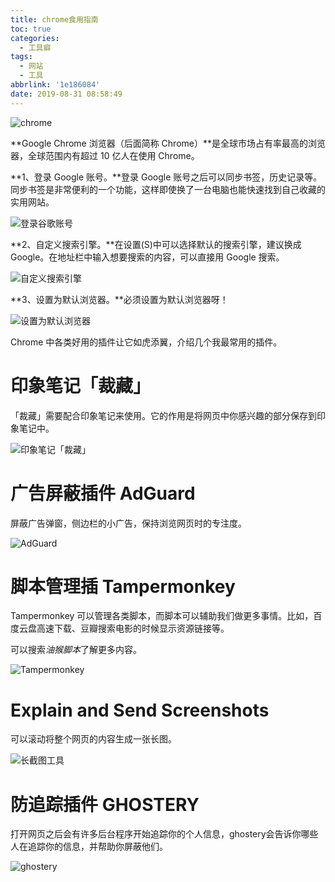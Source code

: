 ```yaml
---
title: chrome食用指南
toc: true
categories:
  - 工具癖
tags:
  - 网站
  - 工具
abbrlink: '1e186084'
date: 2019-08-31 08:58:49
---
```


![chrome](http://image.shuiyujie.com/chrome.jpg)

**Google Chrome 浏览器（后面简称 Chrome）**是全球市场占有率最高的浏览器，全球范围内有超过 10 亿人在使用 Chrome。

<!-- more -->

**1、登录 Google 账号。**登录 Google 账号之后可以同步书签，历史记录等。同步书签是非常便利的一个功能，这样即使换了一台电脑也能快速找到自己收藏的实用网站。

![登录谷歌账号](http://image.shuiyujie.com/Snipaste_2019-08-31_09-12-57.png)

**2、自定义搜索引擎。**在设置(S)中可以选择默认的搜索引擎，建议换成 Google。在地址栏中输入想要搜索的内容，可以直接用 Google 搜索。

![自定义搜索引擎](http://image.shuiyujie.com/2019-08-31-09-09-34.png)

**3、设置为默认浏览器。**必须设置为默认浏览器呀！

![设置为默认浏览器](http://image.shuiyujie.com/2019-08-31-09-15-03.png)



Chrome 中各类好用的插件让它如虎添翼，介绍几个我最常用的插件。

# 印象笔记「裁藏」

「裁藏」需要配合印象笔记来使用。它的作用是将网页中你感兴趣的部分保存到印象笔记中。

![印象笔记「裁藏」](http://image.shuiyujie.com/2019-08-31-09-19-52.png)

# 广告屏蔽插件 AdGuard

屏蔽广告弹窗，侧边栏的小广告，保持浏览网页时的专注度。

![AdGuard](http://image.shuiyujie.com/2019-08-31-09-28-14.png)

# 脚本管理插 Tampermonkey

Tampermonkey 可以管理各类脚本，而脚本可以辅助我们做更多事情。比如，百度云盘高速下载、豆瓣搜索电影的时候显示资源链接等。

可以搜索*油猴脚本*了解更多内容。

![Tampermonkey](http://image.shuiyujie.com/2019-08-31-09-32-14.png)



# Explain and Send Screenshots

可以滚动将整个网页的内容生成一张长图。

![长截图工具 ](http://image.shuiyujie.com/2019-08-31-09-36-10.png)

# 防追踪插件 GHOSTERY

打开网页之后会有许多后台程序开始追踪你的个人信息，ghostery会告诉你哪些人在追踪你的信息，并帮助你屏蔽他们。

![ghostery](http://image.shuiyujie.com/2019-08-31-09-38-55.png)

